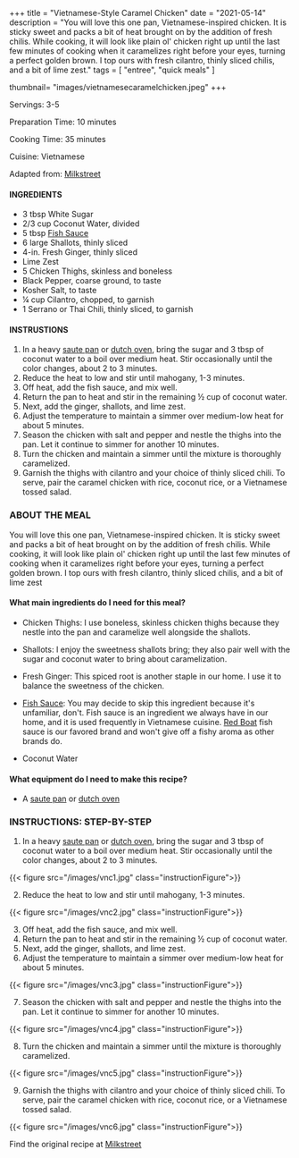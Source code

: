
+++
title = "Vietnamese-Style Caramel Chicken"
date = "2021-05-14"
description = "You will love this one pan, Vietnamese-inspired chicken. It is sticky sweet and packs a bit of heat brought on by the addition of fresh chilis. While cooking, it will look like plain ol' chicken right up until the last few minutes of cooking when it caramelizes right before your eyes, turning a perfect golden brown. I top ours with fresh cilantro, thinly sliced chilis, and a bit of lime zest."
tags = [
    "entree",
    "quick meals"
]

thumbnail= "images/vietnamesecaramelchicken.jpeg"
+++

Servings: 3-5 <!--more-->

Preparation Time: 10 minutes

Cooking Time: 35 minutes

Cuisine: Vietnamese

Adapted from: [Milkstreet](https://www.177milkstreet.com/recipes/vietnamese-caramel-chicken)

#### INGREDIENTS 

* 3 tbsp White Sugar 
* 2/3 cup Coconut Water, divided
* 5 tbsp [Fish Sauce](https://amzn.to/33GYOJj)
* 6 large Shallots, thinly sliced
* 4-in. Fresh Ginger, thinly sliced 
* Lime Zest 
* 5 Chicken Thighs, skinless and boneless
* Black Pepper, coarse ground, to taste
* Kosher Salt, to taste
* ¼ cup Cilantro, chopped, to garnish 
* 1 Serrano or Thai Chili, thinly sliced, to garnish 

#### INSTRUSTIONS

1. In a heavy [saute pan](https://amzn.to/3yMZYQH) or [dutch oven](https://amzn.to/2VthKua), bring the sugar and 3 tbsp of coconut water to a boil over medium heat. Stir occasionally until the color changes, about 2 to 3 minutes. 
2. Reduce the heat to low and stir until mahogany, 1-3 minutes. 
3. Off heat, add the fish sauce, and mix well. 
4. Return the pan to heat and stir in the remaining ½ cup of coconut water.
5. Next, add the ginger, shallots, and lime zest. 
6. Adjust the temperature to maintain a simmer over medium-low heat for about 5 minutes. 
7. Season the chicken with salt and pepper and nestle the thighs into the pan. Let it continue to simmer for another 10 minutes. 
8. Turn the chicken and maintain a simmer until the mixture is thoroughly caramelized. 
9. Garnish the thighs with cilantro and your choice of thinly sliced chili. To serve, pair the caramel chicken with rice, coconut rice, or a Vietnamese tossed salad. 

### ABOUT THE MEAL

You will love this one pan, Vietnamese-inspired chicken. It is sticky sweet and packs a bit of heat brought on by the addition of fresh chilis. While cooking, it will look like plain ol' chicken right up until the last few minutes of cooking when it caramelizes right before your eyes, turning a perfect golden brown. I top ours with fresh cilantro, thinly sliced chilis, and a bit of lime zest

#### What main ingredients do I need for this meal?

* Chicken Thighs: I use boneless, skinless chicken thighs because they nestle into the pan and caramelize well alongside the shallots. 

* Shallots: I enjoy the sweetness shallots bring; they also pair well with the sugar and coconut water to bring about caramelization.

* Fresh Ginger: This spiced root is another staple in our home. I use it to balance the sweetness of the chicken. 

* [Fish Sauce](https://amzn.to/33GYOJj): You may decide to skip this ingredient because it's unfamiliar, don't. Fish sauce is an ingredient we always have in our home, and it is used frequently in Vietnamese cuisine. [Red Boat](https://amzn.to/3AO5rJ4) fish sauce is our favored brand and won't give off a fishy aroma as other brands do. 

* Coconut Water 

#### What equipment do I need to make this recipe?

* A [saute pan](https://amzn.to/3yMZYQH) or [dutch oven](https://amzn.to/2VthKua)

### INSTRUCTIONS: STEP-BY-STEP 

1. In a heavy [saute pan](https://amzn.to/3yMZYQH) or [dutch oven](https://amzn.to/2VthKua), bring the sugar and 3 tbsp of coconut water to a boil over medium heat. Stir occasionally until the color changes, about 2 to 3 minutes. 

{{< figure src="/images/vnc1.jpg" class="instructionFigure">}}

2. Reduce the heat to low and stir until mahogany, 1-3 minutes. 

{{< figure src="/images/vnc2.jpg" class="instructionFigure">}}

3. Off heat, add the fish sauce, and mix well. 
4. Return the pan to heat and stir in the remaining ½ cup of coconut water.
5. Next, add the ginger, shallots, and lime zest. 
6. Adjust the temperature to maintain a simmer over medium-low heat for about 5 minutes. 

{{< figure src="/images/vnc3.jpg" class="instructionFigure">}}

7. Season the chicken with salt and pepper and nestle the thighs into the pan. Let it continue to simmer for another 10 minutes. 

{{< figure src="/images/vnc4.jpg" class="instructionFigure">}}

8. Turn the chicken and maintain a simmer until the mixture is thoroughly caramelized. 

{{< figure src="/images/vnc5.jpg" class="instructionFigure">}}

9. Garnish the thighs with cilantro and your choice of thinly sliced chili. To serve, pair the caramel chicken with rice, coconut rice, or a Vietnamese tossed salad. 

{{< figure src="/images/vnc6.jpg" class="instructionFigure">}}

Find the original recipe at [Milkstreet](https://www.177milkstreet.com/recipes/vietnamese-caramel-chicken)
